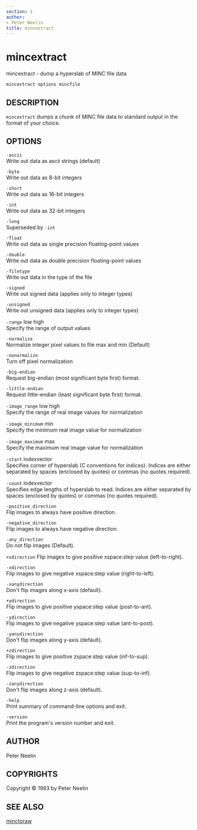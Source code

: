 ```yaml
---
section: 1
author: 
- Peter Neelin
title: mincextract
---
```

# mincextract

mincextract - dump a hyperslab of MINC file data

`mincextract options mincfile`

## DESCRIPTION

`mincextract` dumps a chunk of MINC file data to standard output in the format of your choice.

## OPTIONS

`-ascii`  
Write out data as ascii strings (default)

`-byte`  
Write out data as 8-bit integers

`-short`  
Write out data as 16-bit integers

`-int`  
Write out data as 32-bit integers

`-long`  
Superseded by `-int`

`-float`  
Write out data as single precision floating-point values

`-double`  
Write out data as double precision floating-point values

`-filetype`  
Write out data in the type of the file

`-signed`  
Write out signed data (applies only to integer types)

`-unsigned`  
Write out unsigned data (applies only to integer types)

`-range` low high  
Specify the range of output values

`-normalize`  
Normalize integer pixel values to file max and min (Default)

`-nonormalize`  
Turn off pixel normalization

`-big-endian`  
Request big-endian (most significant byte first) format.

`-little-endian`  
Request little-endian (least significant byte first) format.

`-image_range` low high  
Specify the range of real image values for normalization

`-image_minimum` min  
Specify the minimum real image value for normalization

`-image_maximum` max  
Specify the maximum real image value for normalization

`-start` indexvector  
Specifies corner of hyperslab (C conventions for indices). Indices are either separated by spaces (enclosed by quotes) or commas (no quotes required).

`-count` indexvector  
Specifies edge lengths of hyperslab to read. Indices are either separated by spaces (enclosed by quotes) or commas (no quotes required).

`-positive_direction`  
Flip images to always have positive direction.

`-negative_direction`  
Flip images to always have negative direction.

`-any_direction`  
Do not flip images (Default).

`+xdirection`
Flip images to give positive xspace:step value (left-to-right).

`-xdirection`  
Flip images to give negative xspace:step value (right-to-left).

`-xanydirection`  
Don't flip images along x-axis (default).

`+ydirection`  
Flip images to give positive yspace:step value (post-to-ant).

`-ydirection`  
Flip images to give negative yspace:step value (ant-to-post).

`-yanydirection`  
Don't flip images along y-axis (default).

`+zdirection`  
Flip images to give positive zspace:step value (inf-to-sup).

`-zdirection`  
Flip images to give negative zspace:step value (sup-to-inf).

`-zanydirection`  
Don't flip images along z-axis (default).

`-help`  
Print summary of command-line options and exit.

`-version`  
Print the program's version number and exit.

## AUTHOR

Peter Neelin

## COPYRIGHTS

Copyright © 1993 by Peter Neelin

## SEE ALSO

[minctoraw](minctoraw)
